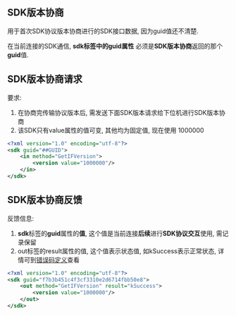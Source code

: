 ## SDK版本协商

用于首次SDK协议版本协商进行的SDK接口数据, 因为guid值还不清楚.

在当前连接的SDK通信, **sdk标签中的guid属性** 必须是**SDK版本协商**返回的那个**guid**值.

## SDK版本协商请求

要求:

1. 在协商完传输协议版本后, 需发送下面SDK版本请求给下位机进行SDK版本协商
2. 该SDK只有value属性的值可变, 其他均为固定值, 现在使用 1000000

```xml
<?xml version="1.0" encoding="utf-8"?>
<sdk guid="##GUID">
  	<in method="GetIFVersion">
		<version value="1000000"/>
  	</in>
</sdk>
```

## SDK版本协商反馈

反馈信息:

1. **sdk**标签的**guid**属性的**值**, 这个值是当前连接**后续**进行**SDK协议交互**使用, 需记录保留
2. out标签的result属性的值, 这个值表示状态值, 如kSuccess表示正常状态, 详情可到[错误码定义](./错误码定义.md)查看

```xml
<?xml version="1.0" encoding="utf-8"?>
<sdk guid="f7b3b451c4f3cf3310e2d6714fbb50e8">
  	<out method="GetIFVersion" result="kSuccess">
		<version value="1000000"/>
  	</out>
</sdk>
```

